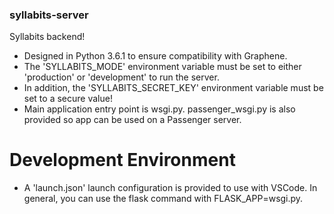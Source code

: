 ### syllabits-server ###
Syllabits backend!

- Designed in Python 3.6.1 to ensure compatibility with Graphene.
- The 'SYLLABITS_MODE' environment variable must be set to either 'production' or 'development' to run the server.
- In addition, the 'SYLLABITS_SECRET_KEY' environment variable must be set to a secure value!
- Main application entry point is wsgi.py. passenger_wsgi.py is also provided so app can be used on a Passenger server.

# Development Environment
- A 'launch.json' launch configuration is provided to use with VSCode. In general, you can use the flask command with FLASK_APP=wsgi.py.